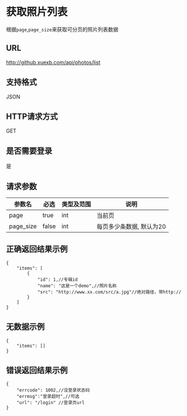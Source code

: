 # 获取照片列表
根据`page`,`page_size`来获取可分页的照片列表数据

## URL
http://github.xuexb.com/api/photos/list

## 支持格式
JSON

## HTTP请求方式
GET

## 是否需要登录
是

## 请求参数
参数名 | 必选 | 类型及范围 | 说明
--- | --- | --- | ---
page | true | int | 当前页
page_size | false | int | 每页多少条数据, 默认为20


##  正确返回结果示例
    
```
{
    "items": [
        {
            "id": 1,//专辑id
            "name": "这是一个demo",//照片名称
            "src": "http://www.xx.com/src/a.jpg"//绝对路径，带http://
        }
    ]
}
```

## 无数据示例

```
{
    "items": []
}
```

##  错误返回结果示例

```
{
    "errcode": 1002,//没登录状态码
    "errmsg":"登录超时",//可选
    "url": "/login" //登录页url
}
```